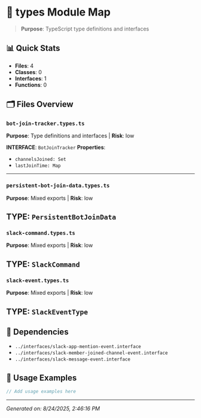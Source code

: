 # 📝 types Module Map

> **Purpose**: TypeScript type definitions and interfaces

## 📊 Quick Stats
- **Files**: 4
- **Classes**: 0
- **Interfaces**: 1
- **Functions**: 0

## 🗂️ Files Overview

### `bot-join-tracker.types.ts`
**Purpose**: Type definitions and interfaces | **Risk**: low

**INTERFACE**: `BotJoinTracker`
**Properties**:
- `channelsJoined: Set`
- `lastJoinTime: Map`

---

### `persistent-bot-join-data.types.ts`
**Purpose**: Mixed exports | **Risk**: low

**TYPE**: `PersistentBotJoinData`
---

### `slack-command.types.ts`
**Purpose**: Mixed exports | **Risk**: low

**TYPE**: `SlackCommand`
---

### `slack-event.types.ts`
**Purpose**: Mixed exports | **Risk**: low

**TYPE**: `SlackEventType`
---

## 🔗 Dependencies
- `../interfaces/slack-app-mention-event.interface`
- `../interfaces/slack-member-joined-channel-event.interface`
- `../interfaces/slack-message-event.interface`

## 📝 Usage Examples
```typescript
// Add usage examples here
```

---
*Generated on: 8/24/2025, 2:46:16 PM*
